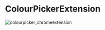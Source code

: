 # ColourPickerExtension


![colourpicker_chromeextension](https://user-images.githubusercontent.com/39535098/43449418-63b09644-947e-11e8-8c98-4f400e5b8573.png)
